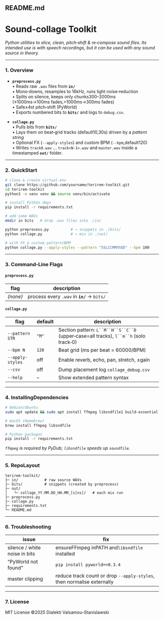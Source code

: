 ## README.md

# Sound-collage Toolkit  
_Python utilities to slice, clean, pitch‑shift & re‑compose sound files. Its intended use is with speech recordings, but it can be used with any sound source in theory._

---

### 1. Overview
* **`preprocess.py`**  
• Reads raw `.wav` files from **`in/`**  
• Mono‑downs, resamples to 16kHz, runs light noise‑reduction  
• Splits on silence, keeps only chunks300–2000ms  
(≤1000ms→100ms fades,>1000ms→300ms fades)  
• Safe±4st pitch‑shift (PyWorld)  
• Exports numbered bits to **`bits/`** and logs to `debug.csv`.

* **`collage.py`**  
• Pulls bits from **`bits/`**  
• Lays them on beat‑grid tracks (default10,30s) driven by a *pattern string*  
• Optional FX (`--apply-styles`) and custom BPM (`--bpm`,default120)  
• Writes `track0.wav` … `track<N-1>.wav` and `master.wav`
inside a timestamped **`out/`** folder.

---
### 2. QuickStart
```bash
# clone & create virtual‑env
git clone https://github.com/yourname/terirem-toolkit.git
cd terirem-toolkit
python3 -m venv venv && source venv/bin/activate

# install Python deps
pip install -r requirements.txt

# add some WAVs
mkdir in bits   # drop .wav files into ./in/

python preprocess.py          # → snippets in ./bits/
python collage.py             # → mix in ./out/

# with FX & custom pattern/BPM
python collage.py --apply-styles --pattern "SSLCCMMhhDD" --bpm 100
```
---
### 3. Command‑Line Flags

#### `preprocess.py`
| flag | description |
|------|-------------|
| _(none)_ | process every `.wav` in **`in/`** → `bits/` |

#### `collage.py`
| flag | default | description |
|------|---------|-------------|
| `--pattern STR`  | `"M"` | Section pattern: `L``M``H``S``C``D` (upper‑case=all tracks), `l``m``h` (solo track‑0) |
| `--bpm N`        | `120` | Beat grid (ms per beat = 60000/BPM) |
| `--apply-styles` | off   | Enable reverb, echo, pan, stretch, ±gain |
| `--csv`          | off   | Dump placement log `collage_debug.csv` |
| `--help`         | –     | Show extended pattern syntax |

---
### 4. InstallingDependencies
```bash
# Debian/Ubuntu
sudo apt update && sudo apt install ffmpeg libsndfile1 build-essential

# macOS (Homebrew)
brew install ffmpeg libsndfile

# Python packages
pip install -r requirements.txt
```
*`ffmpeg` is required by PyDub; `libsndfile` speeds up `soundfile`.*

---
### 5. RepoLayout
```
terirem-toolkit/
├─ in/            # raw source WAVs
├─ bits/          # snippets (created by preprocess)
├─ out/
│   └─ collage_YY.MM.DD_HH.MM_[s|ns]/   # each mix run
├─ preprocess.py
├─ collage.py
├─ requirements.txt
└─ README.md
```

---
### 6. Troubleshooting
| issue | fix |
|-------|-----|
| silence / white noise in bits | ensureFFmpeg inPATH and`libsndfile` installed |
| “PyWorld not found” | `pip install pyworld==0.3.4` |
| master clipping | reduce track count or drop `--apply-styles`, then normalise externally |

---
### 7. License
MIT License ©2025 Dialekti Valsamou-Stanislawski
